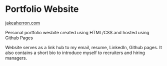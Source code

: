 # Portfolio Website

[jakeaherron.com](https://jakeaherron.com/)

Personal portfolio wesbite created using HTML/CSS and hosted using Github Pages

Website serves as a link hub to my email, resume, LinkedIn, Github pages. It also contains a short bio to introduce myself to recruiters and hiring managers.
